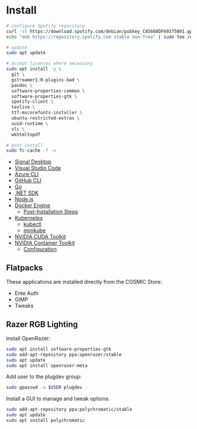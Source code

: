 # Install

```sh
# configure Spotify repository
curl -sS https://download.spotify.com/debian/pubkey_C85668DF69375001.gpg | sudo gpg --dearmor --yes -o /etc/apt/trusted.gpg.d/spotify.gpg
echo "deb https://repository.spotify.com stable non-free" | sudo tee /etc/apt/sources.list.d/spotify.list

# update
sudo apt update

# accept licenses where necessary
sudo apt install -y \
  git \
  gstreamer1.0-plugins-bad \
  pandoc \
  software-properties-common \
  software-properties-gtk \
  spotify-client \
  texlive \
  ttf-mscorefonts-installer \
  ubuntu-restricted-extras \
  uuid-runtime \
  vlc \
  wkhtmltopdf

# post install
sudo fc-cache -f -v
```

* [Signal Desktop](https://signal.org/download/#)
* [Visual Studio Code](https://code.visualstudio.com/)
* [Azure CLI](https://learn.microsoft.com/en-us/cli/azure/install-azure-cli-linux?pivots=apt#option-2-step-by-step-installation-instructions)
* [GitHub CLI](https://github.com/cli/cli/blob/trunk/docs/install_linux.md)
* [Go](https://go.dev/doc/install)
* [.NET SDK](https://learn.microsoft.com/en-us/dotnet/core/install/linux-scripted-manual#scripted-install)
* [Node.js](https://nodejs.org/en/download)
* [Docker Engine](https://docs.docker.com/engine/install/ubuntu/)
  * [Post-Installation Steps](https://docs.docker.com/engine/install/linux-postinstall/)
* [Kubernetes](https://kubernetes.io/docs/tasks/tools/)
  * [kubectl](https://kubernetes.io/docs/tasks/tools/install-kubectl-linux/)
  * [minikube](https://minikube.sigs.k8s.io/docs/start/?arch=%2Flinux%2Fx86-64%2Fstable%2Fbinary+download)
* [NVIDIA CUDA Toolkit](https://developer.nvidia.com/cuda-downloads)
* [NVIDIA Container Toolkit](https://docs.nvidia.com/datacenter/cloud-native/container-toolkit/latest/install-guide.html)
  * [Configuration](https://docs.nvidia.com/datacenter/cloud-native/container-toolkit/latest/install-guide.html#configuration)

## Flatpacks

These applications are installed directly from the COSMIC Store:

* Ente Auth
* GIMP
* Tweaks

## Razer RGB Lighting

Install OpenRazer:

```sh
sudo apt install software-properties-gtk
sudo add-apt-repository ppa:openrazer/stable
sudo apt update
sudo apt install openrazer-meta
```

Add user to the plugdev group:

```sh
sudo gpasswd -a $USER plugdev
```

Install a GUI to manage and tweak options:

```sh
sudo add-apt-repository ppa:polychromatic/stable
sudo apt update
sudo apt install polychromatic
```
